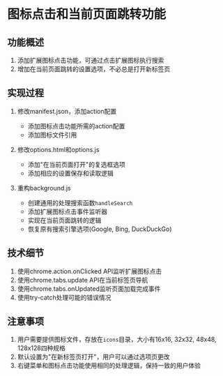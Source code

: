 # 图标点击和当前页面跳转功能

## 功能概述
1. 添加扩展图标点击功能，可通过点击扩展图标执行搜索
2. 增加在当前页面跳转的设置选项，不必总是打开新标签页

## 实现过程
1. 修改manifest.json，添加action配置
   - 添加图标点击功能所需的action配置
   - 添加图标文件引用

2. 修改options.html和options.js
   - 添加"在当前页面打开"的复选框选项
   - 添加相应的设置保存和读取逻辑

3. 重构background.js
   - 创建通用的处理搜索函数`handleSearch`
   - 添加扩展图标点击事件监听器
   - 实现在当前页面跳转的逻辑
   - 恢复原有搜索引擎选项(Google, Bing, DuckDuckGo)

## 技术细节
1. 使用chrome.action.onClicked API监听扩展图标点击
2. 使用chrome.tabs.update API在当前标签页导航
3. 使用chrome.tabs.onUpdated监听页面加载完成事件
4. 使用try-catch处理可能的错误情况

## 注意事项
1. 用户需要提供图标文件，存放在`icons`目录，大小有16x16, 32x32, 48x48, 128x128四种规格
2. 默认设置为"在新标签页打开"，用户可以通过选项页更改
3. 右键菜单和图标点击功能使用相同的处理逻辑，保持一致的用户体验 